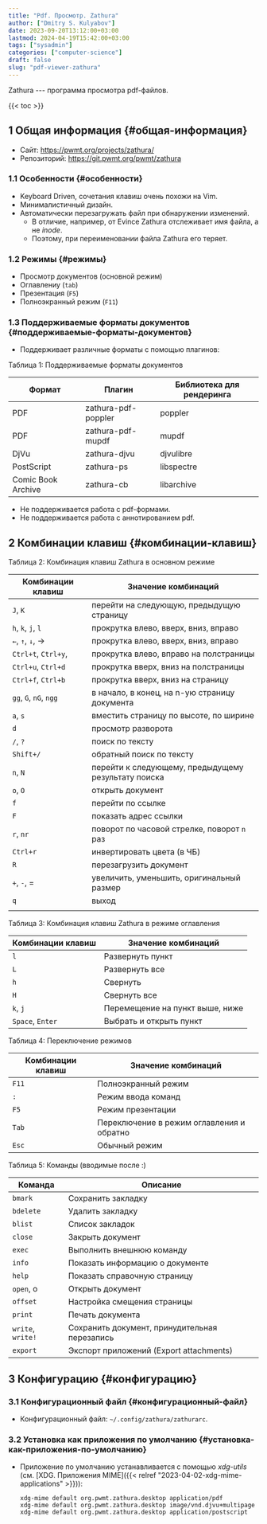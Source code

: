 ```yaml
---
title: "Pdf. Просмотр. Zathura"
author: ["Dmitry S. Kulyabov"]
date: 2023-09-20T13:12:00+03:00
lastmod: 2024-04-19T15:42:00+03:00
tags: ["sysadmin"]
categories: ["computer-science"]
draft: false
slug: "pdf-viewer-zathura"
---
```


Zathura --- программа просмотра pdf-файлов.

<!--more-->

{{< toc >}}


## <span class="section-num">1</span> Общая информация {#общая-информация}

-   Сайт: <https://pwmt.org/projects/zathura/>
-   Репозиторий: <https://git.pwmt.org/pwmt/zathura>


### <span class="section-num">1.1</span> Особенности {#особенности}

-   Keyboard Driven, сочетания клавиш очень похожи на Vim.
-   Минималистичный дизайн.
-   Автоматически перезагружать файл при обнаружении изменений.
    -   В отличие, например, от Evince Zathura отслеживает имя файла, а не _inode_.
    -   Поэтому, при переименовании файла Zathura его теряет.


### <span class="section-num">1.2</span> Режимы {#режимы}

-   Просмотр документов (основной режим)
-   Оглавлениу (`tab`)
-   Презентация (`F5`)
-   Полноэкранный режим (`F11`)


### <span class="section-num">1.3</span> Поддерживаемые форматы документов {#поддерживаемые-форматы-документов}

-   Поддерживает различные форматы с помощью плагинов:

<div class="table-caption">
  <span class="table-number">&#1058;&#1072;&#1073;&#1083;&#1080;&#1094;&#1072; 1:</span>
  Поддерживаемые форматы документов
</div>

| Формат             | Плагин              | Библиотека для рендеринга |
|--------------------|---------------------|---------------------------|
| PDF                | zathura-pdf-poppler | poppler                   |
| PDF                | zathura-pdf-mupdf   | mupdf                     |
| DjVu               | zathura-djvu        | djvulibre                 |
| PostScript         | zathura-ps          | libspectre                |
| Comic Book Archive | zathura-cb          | libarchive                |

-   Не поддерживается работа с pdf-формами.
-   Не поддерживается работа с аннотированием pdf.


## <span class="section-num">2</span> Комбинации клавиш {#комбинации-клавиш}

<div class="table-caption">
  <span class="table-number">&#1058;&#1072;&#1073;&#1083;&#1080;&#1094;&#1072; 2:</span>
  Комбинация клавиш Zathura в основном режиме
</div>

| Комбинации клавиш      | Значение комбинаций                                 |
|------------------------|-----------------------------------------------------|
| `J`, `K`               | перейти на следующую, предыдущую страницу           |
| `h`, `k`, `j`, `l`     | прокрутка влево, вверх, вниз, вправо                |
| `←`, `↑`, `↓`, →       | прокрутка влево, вверх, вниз, вправо                |
| `Ctrl+t`, `Ctrl+y`,    | прокрутка влево, вправо на полстраницы              |
| `Ctrl+u`, `Ctrl+d`     | прокрутка вверх, вниз на полстраницы                |
| `Ctrl+f`, `Ctrl+b`     | прокрутка вверх, вниз на страницу                   |
| `gg`, `G`, `nG`, `ngg` | в начало, в конец, на n-ую страницу документа       |
| `a`, `s`               | вместить страницу по высоте, по ширине              |
| `d`                    | просмотр разворота                                  |
| `/`, `?`               | поиск по тексту                                     |
| `Shift+/`              | обратный поиск по тексту                            |
| `n`, `N`               | перейти к следующему, предыдущему результату поиска |
| `o`, `O`               | открыть документ                                    |
| `f`                    | перейти по ссылке                                   |
| `F`                    | показать адрес ссылки                               |
| `r`, `nr`              | поворот по часовой стрелке, поворот `n` раз         |
| `Ctrl+r`               | инвертировать цвета (в ЧБ)                          |
| `R`                    | перезагрузить документ                              |
| `+`, `-`, =            | увеличить, уменьшить, оригинальный размер           |
| `q`                    | выход                                               |
|                        |                                                     |

<div class="table-caption">
  <span class="table-number">&#1058;&#1072;&#1073;&#1083;&#1080;&#1094;&#1072; 3:</span>
  Комбинация клавиш Zathura в режиме оглавления
</div>

| Комбинации клавиш | Значение комбинаций             |
|-------------------|---------------------------------|
| `l`               | Развернуть пункт                |
| `L`               | Развернуть все                  |
| `h`               | Свернуть                        |
| `H`               | Свернуть все                    |
| `k`, `j`          | Перемещение на пункт выше, ниже |
| `Space`, `Enter`  | Выбрать и открыть пункт         |

<div class="table-caption">
  <span class="table-number">&#1058;&#1072;&#1073;&#1083;&#1080;&#1094;&#1072; 4:</span>
  Переключение режимов
</div>

| Комбинации клавиш | Значение комбинаций                       |
|-------------------|-------------------------------------------|
| `F11`             | Полноэкранный режим                       |
| `:`               | Режим ввода команд                        |
| `F5`              | Режим презентации                         |
| `Tab`             | Переключение в режим оглавления и обратно |
| `Esc`             | Обычный режим                             |

<div class="table-caption">
  <span class="table-number">&#1058;&#1072;&#1073;&#1083;&#1080;&#1094;&#1072; 5:</span>
  Команды (вводимые после :)
</div>

| Команда           | Описание                                      |
|-------------------|-----------------------------------------------|
| `bmark`           | Сохранить закладку                            |
| `bdelete`         | Удалить закладку                              |
| `blist`           | Список закладок                               |
| `close`           | Закрыть документ                              |
| `exec`            | Выполнить внешнюю команду                     |
| `info`            | Показать информацию о документе               |
| `help`            | Показать справочную страницу                  |
| `open`, o         | Открыть документ                              |
| `offset`          | Настройка смещения страницы                   |
| `print`           | Печать документа                              |
| `write`, `write!` | Сохранить документ, принудительная перезапись |
| `export`          | Экспорт приложений (Export attachments)       |


## <span class="section-num">3</span> Конфигурацию {#конфигурацию}


### <span class="section-num">3.1</span> Конфигурационный файл {#конфигурационный-файл}

-   Конфигурационный файл: `~/.config/zathura/zathurarc`.


### <span class="section-num">3.2</span> Установка как приложения по умолчанию {#установка-как-приложения-по-умолчанию}

-   Приложение по умолчанию устанавливается с помощью _xdg-utils_ (см. [XDG. Приложения MIME]({{< relref "2023-04-02-xdg-mime-applications" >}})):
    ```shell
    xdg-mime default org.pwmt.zathura.desktop application/pdf
    xdg-mime default org.pwmt.zathura.desktop image/vnd.djvu+multipage
    xdg-mime default org.pwmt.zathura.desktop application/postscript
    ```
